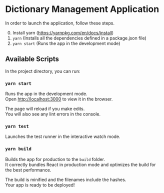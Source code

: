 # Dictionary Management Application

In order to launch the application, follow these steps.

0. Install yarn (https://yarnpkg.com/en/docs/install)
1. `yarn` (Installs all the dependencies defined in a package.json file)
1. `yarn start` (Runs the app in the development mode)

## Available Scripts

In the project directory, you can run:

### `yarn start`

Runs the app in the development mode.<br />
Open [http://localhost:3000](http://localhost:3000) to view it in the browser.

The page will reload if you make edits.<br />
You will also see any lint errors in the console.

### `yarn test`

Launches the test runner in the interactive watch mode.<br />

### `yarn build`

Builds the app for production to the `build` folder.<br />
It correctly bundles React in production mode and optimizes the build for the best performance.

The build is minified and the filenames include the hashes.<br />
Your app is ready to be deployed!
